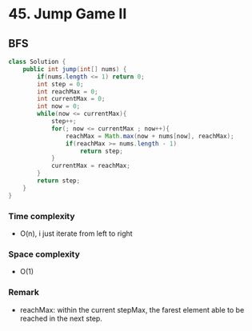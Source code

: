 # 45. Jump Game II
## BFS
```java
class Solution {
    public int jump(int[] nums) {
        if(nums.length <= 1) return 0;
        int step = 0;
        int reachMax = 0;
        int currentMax = 0;
        int now = 0;
        while(now <= currentMax){
            step++;
            for(; now <= currentMax ; now++){
                reachMax = Math.max(now + nums[now], reachMax);
                if(reachMax >= nums.length - 1)
                    return step;
            }
            currentMax = reachMax;
        }
        return step;
    }
}
```
### Time complexity
* O(n), i just iterate from left to right
### Space complexity
* O(1)
### Remark
* reachMax: within the current stepMax, the farest element able to be reached in the next step.